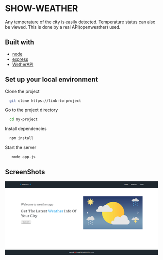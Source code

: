 # SHOW-WEATHER
 Any temperature of the city is easily detected. Temperature status can also be viewed. This is done by a real API(openweather) used.
## Built with
- [node](https://nodejs.org/en/)
- [express](https://expressjs.com/)
- [WetherAPI](https://openweathermap.org/api)
## Set up your local environment

Clone the project

```bash
  git clone https://link-to-project
```

Go to the project directory

```bash
  cd my-project
```

Install dependencies

```bash
  npm install
```

Start the server

```bash
   node app.js
```
## ScreenShots
<div class="center">
                    <img src="/public/image/overView.png" alt="">
</div>
